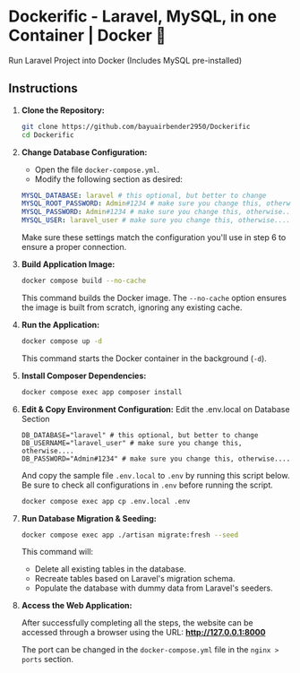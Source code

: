 # Dockerific - Laravel, MySQL, in one Container | Docker 🐋
Run Laravel Project into Docker (Includes MySQL pre-installed)

## Instructions

1. **Clone the Repository:**
   ```bash
   git clone https://github.com/bayuairbender2950/Dockerific
   cd Dockerific
   ```

2. **Change Database Configuration:**
   - Open the file `docker-compose.yml`.
   - Modify the following section as desired:
   ```yaml
   MYSQL_DATABASE: laravel # this optional, but better to change
   MYSQL_ROOT_PASSWORD: Admin#1234 # make sure you change this, otherwise....
   MYSQL_PASSWORD: Admin#1234 # make sure you change this, otherwise....
   MYSQL_USER: laravel_user # make sure you change this, otherwise....
   ```
   Make sure these settings match the configuration you'll use in step 6 to ensure a proper connection.

3. **Build Application Image:**
   ```bash
   docker compose build --no-cache
   ```
   This command builds the Docker image. The `--no-cache` option ensures the image is built from scratch, ignoring any existing cache.

4. **Run the Application:**
   ```bash
   docker compose up -d
   ```
   This command starts the Docker container in the background (`-d`).

5. **Install Composer Dependencies:**
   ```bash
   docker compose exec app composer install
   ```

6. **Edit & Copy Environment Configuration:**
   Edit the .env.local on Database Section
   ```env
   DB_DATABASE="laravel" # this optional, but better to change
   DB_USERNAME="laravel_user" # make sure you change this, otherwise....
   DB_PASSWORD="Admin#1234" # make sure you change this, otherwise....
   ```
   And copy the sample file `.env.local` to `.env` by running this script below. Be sure to check all configurations in `.env` before running the script.
   ```bash
   docker compose exec app cp .env.local .env
   ```
8. **Run Database Migration & Seeding:**
   ```bash
   docker compose exec app ./artisan migrate:fresh --seed
   ```
   This command will:
   * Delete all existing tables in the database.
   * Recreate tables based on Laravel's migration schema.
   * Populate the database with dummy data from Laravel's seeders.

9. **Access the Web Application:**

   After successfully completing all the steps, the website can be accessed through a browser using the URL:
   **http://127.0.0.1:8000**

   The port can be changed in the `docker-compose.yml` file in the `nginx > ports` section.
